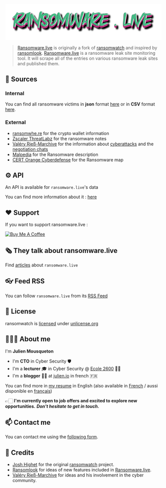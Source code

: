 ![](ransomware.live.png)

>[Ransomware.live](https://ransomware.live) is originally a fork of [ransomwatch](https://github.com/joshhighet/ransomwatch) and inspired by [ransomlook](https://github.com/RansomLook/RansomLook). 
>[Ransomware.live](https://ransomware.live) is a ransomware leak site monitoring tool. It will scrape all of the entries on various ransomware leak sites and published them.

## 🔭 Sources 

### Internal 

You can find all ransomware victims in **json** format [here](https://data.ransomware.live/posts.json) or in **CSV** format [here](https://www.ransomware.live/posts.csv).

### External

- [ransomwhe.re](https://ransomwhe.re/) for the crypto wallet information 
- [Zscaler ThreatLabz](https://github.com/threatlabz/ransomware_notes) for the ransomware notes
- [Valéry Rieß-Marchive](https://twitter.com/ValeryMarchive) for the information about [cyberattacks](https://github.com/Casualtek/Cyberwatch/) and the [negotiation chats](https://github.com/Casualtek/Ransomchats)
- [Malpedia](https://malpedia.caad.fkie.fraunhofer.de/) for the Ransomware description
- [CERT Orange Cyberdefense](https://www.orangecyberdefense.com/) for the Ransomware map 

## ⚙️ API

An API is available for `ransomware.live`'s data

You can find more information about it : [here](https://api.ransomware.live/apidocs)

## ❤️ Support 

If you want to support ransomware.live :

<a href="https://www.buymeacoffee.com/ransomwarelive" target="_blank"><img src="https://cdn.buymeacoffee.com/buttons/v2/default-yellow.png" alt="Buy Me A Coffee" style="height: 60px !important;width: 217px !important;" ></a>

## 🗞️ They talk about ransomware.live

Find [articles](../docs/press.md) about `ransomware.live`

## 👓 Feed RSS 

You can follow `ransomware.live` from its [RSS Feed](https://ransomware.live/rss.xml)

## 📜 License

ransomwatch is [licensed](https://github.com/jmousqueton/ransomware.live/blob/main/LICENSE) under [unlicense.org](https://unlicense.org/)

## 👨🏼‍💼 About me 

I'm **Julien Mousqueton**

- I'm **CTO** in Cyber Security 🛡 
- I'm a **lecturer** 🎓 in Cyber Security @ [Ecole 2600](https://www.ecole2600.com) 🏴‍☠️
- I'm a **blogger** ✍🏻 at [julien.io](https://julien.io) in french 🇫🇷 

You can find more in [my resume](https://cv.julien.io) in English (also available in [French](https://cv.julien.io/fr) / aussi disponible en [français](https://cv.julien.io/fr))

👉🏻 **I'm currently open to job offers and excited to explore new opportunities.** ***Don't hesitate to get in touch.***

## 📫 Contact me

You can contact me using the [following form](https://www.ransomware.live/contact.html). 

## 🤩 Credits

- [Josh Highet](https://github.com/joshhighet) for the original [ransomwatch](https://github.com/joshhighet/ransomwatch) project. 
- [Ransomlook](https://github.com/RansomLook/Ransomlook) for ideas of new features included in [Ransomware.live](https://www.ransomware.live).
- [Valéry Rieß-Marchive](https://twitter.com/ValeryMarchive) for ideas and his involvement in the cyber community.